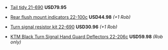* [Tail tidy 21-690](http://sicassracing.com/store/products/tail_lights/sicass_easy_fit/ktm_690_easy_fit_under_fender)  **USD79.95**

* [Rear flush mount indicators 22-100c](http://sicassracing.com/store/turn_signals/led/orange_lens_led_flat_mount_ktm) **USD44.98** *(+1 Rob)*

* [Turn signal resistor kit 22-690](http://sicassracing.com/store/products/turn_signals/wiring/ktm_690_led_turn_signal_resistor_kit) **USD30.96** *(+1 Rob)*

* [KTM Black Turn Signal Hand Guard Deflectors 22-206c](http://sicassracing.com/store/products/turn_signals/led/sicass_ktm_black_turn_signal_hand_guard_deflectors) **USD59.98** *(Rob only)*
